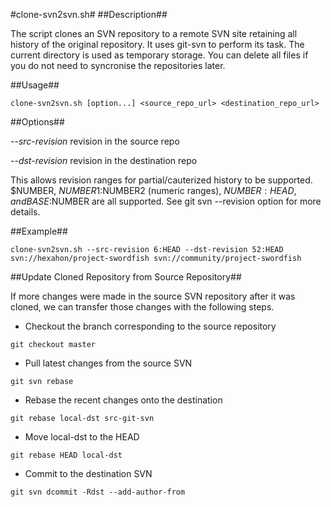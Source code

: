 #clone-svn2svn.sh#
##Description##

The script clones an SVN repository to a remote SVN site retaining all history of the original repository.
It uses git-svn to perform its task. The current directory is used as temporary storage.
You can delete all files if you do not need to syncronise the repositories later.

##Usage##

```
clone-svn2svn.sh [option...] <source_repo_url> <destination_repo_url>
```

##Options##

*--src-revision*  revision in the source repo

*--dst-revision*  revision in the destination repo

This allows revision ranges for partial/cauterized history to be supported.
$NUMBER, $NUMBER1:$NUMBER2 (numeric ranges), $NUMBER:HEAD, and BASE:$NUMBER
are all supported. See git svn --revision option for more details.

##Example##

```
clone-svn2svn.sh --src-revision 6:HEAD --dst-revision 52:HEAD svn://hexahon/project-swordfish svn://community/project-swordfish
```

##Update Cloned Repository from Source Repository##

If more changes were made in the source SVN repository after it was cloned, we can transfer those changes with the following steps.

* Checkout the branch corresponding to the source repository

```
git checkout master
```
	
* Pull latest changes from the source SVN

```
git svn rebase
```

* Rebase the recent changes onto the destination

```
git rebase local-dst src-git-svn
```

* Move local-dst to the HEAD
	
```
git rebase HEAD local-dst
```
	
* Commit to the destination SVN

```
git svn dcommit -Rdst --add-author-from
```
